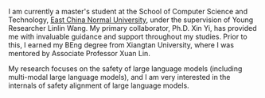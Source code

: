 I am currently a master's student at the School of Computer Science and Technology, [East China Normal University](https://www.ecnu.edu.cn/), under the supervision of Young Researcher Linlin Wang. My primary collaborator, Ph.D. Xin Yi, has provided me with invaluable guidance and support throughout my studies. Prior to this, I earned my BEng degree from Xiangtan University, where I was mentored by Associate Professor Xuan Lin.

My research focuses on the safety of large language models (including multi-modal large language models), and I am very interested in the internals of safety alignment of large language models.
